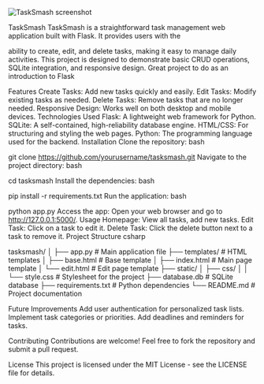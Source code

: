
![TaskSmash screenshot](https://github.com/user-attachments/assets/e6b67357-d617-4b53-80ac-ab6c1f0e4e5d)



TaskSmash TaskSmash is a straightforward task management web application built with Flask. It provides users with the

ability to create, edit, and delete tasks, making it easy to manage daily activities. This project is designed to demonstrate basic CRUD operations, SQLite integration, and responsive design. Great project to do as an introduction to Flask

Features Create Tasks: Add new tasks quickly and easily. Edit Tasks: Modify existing tasks as needed. Delete Tasks: Remove tasks that are no longer needed. Responsive Design: Works well on both desktop and mobile devices. Technologies Used Flask: A lightweight web framework for Python. SQLite: A self-contained, high-reliability database engine. HTML/CSS: For structuring and styling the web pages. Python: The programming language used for the backend. Installation Clone the repository: bash

git clone https://github.com/yourusername/tasksmash.git Navigate to the project directory: bash

cd tasksmash Install the dependencies: bash

pip install -r requirements.txt Run the application: bash

python app.py Access the app: Open your web browser and go to http://127.0.0.1:5000/. Usage Homepage: View all tasks, add new tasks. Edit Task: Click on a task to edit it. Delete Task: Click the delete button next to a task to remove it. Project Structure csharp

tasksmash/ │ ├── app.py # Main application file ├── templates/ # HTML templates │ ├── base.html # Base template │ ├── index.html # Main page template │ └── edit.html # Edit page template ├── static/ │ ├── css/ │ │ └── style.css # Stylesheet for the project ├── database.db # SQLite database ├── requirements.txt # Python dependencies └── README.md # Project documentation

Future Improvements Add user authentication for personalized task lists. Implement task categories or priorities. Add deadlines and reminders for tasks.

Contributing Contributions are welcome! Feel free to fork the repository and submit a pull request.

License This project is licensed under the MIT License - see the LICENSE file for details.

